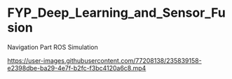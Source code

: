 # FYP_Deep_Learning_and_Sensor_Fusion

Navigation Part ROS Simulation


https://user-images.githubusercontent.com/77208138/235839158-e2398dbe-ba29-4e7f-b2fc-f3bc4120a6c8.mp4

